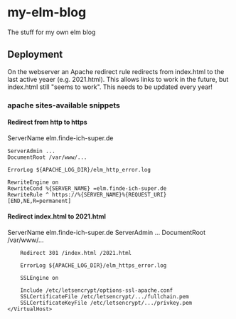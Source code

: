 # my-elm-blog
The stuff for my own elm blog

## Deployment 
On the webserver an Apache redirect rule redirects from index.html to the last active yeaer (e.g. 2021.html).
This allows links to work in the future, but index.html still "seems to work".
This needs to be updated every year!

### apache sites-available snippets
#### Redirect from http to https

<VirtualHost elm.finde-ich-super.de:80>
    ServerName elm.finde-ich-super.de

    ServerAdmin ...
    DocumentRoot /var/www/...

    ErrorLog ${APACHE_LOG_DIR}/elm_http_error.log        

    RewriteEngine on
    RewriteCond %{SERVER_NAME} =elm.finde-ich-super.de
    RewriteRule ^ https://%{SERVER_NAME}%{REQUEST_URI} [END,NE,R=permanent]
</VirtualHost>

#### Redirect index.html to 2021.html

<IfModule mod_ssl.c>
    <VirtualHost elm.finde-ich-super.de:443>
        ServerName elm.finde-ich-super.de
        ServerAdmin ...
        DocumentRoot /var/www/...

        Redirect 301 /index.html /2021.html

        ErrorLog ${APACHE_LOG_DIR}/elm_https_error.log

        SSLEngine on

        Include /etc/letsencrypt/options-ssl-apache.conf
        SSLCertificateFile /etc/letsencrypt/.../fullchain.pem
        SSLCertificateKeyFile /etc/letsencrypt/.../privkey.pem
    </VirtualHost>
</IfModule>
